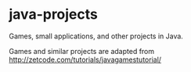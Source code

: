 # java-projects
Games, small applications, and other projects in Java.

Games and similar projects are adapted from http://zetcode.com/tutorials/javagamestutorial/
